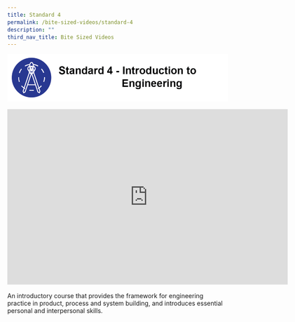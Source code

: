 ```yaml
---
title: Standard 4
permalink: /bite-sized-videos/standard-4
description: ""
third_nav_title: Bite Sized Videos
---
```

![](/images/cdio4.png)

<iframe width="640" height="400" src="https://www.youtube.com/embed/IDDaTE62YuA" title="YouTube video player" frameborder="0" allow="accelerometer; autoplay; clipboard-write; encrypted-media; gyroscope; picture-in-picture" allowfullscreen></iframe>

An introductory course that provides the framework for engineering practice in product, process and system building, and introduces essential personal and interpersonal skills.